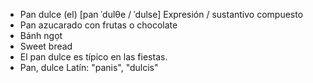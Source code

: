 - Pan dulce (el)	[pan ˈdulθe / ˈdulse]	Expresión / sustantivo compuesto  
- Pan azucarado con frutas o chocolate  
- Bánh ngọt  
- Sweet bread  
- El pan dulce es típico en las fiestas.  
- Pan, dulce	Latín: "panis", "dulcis"